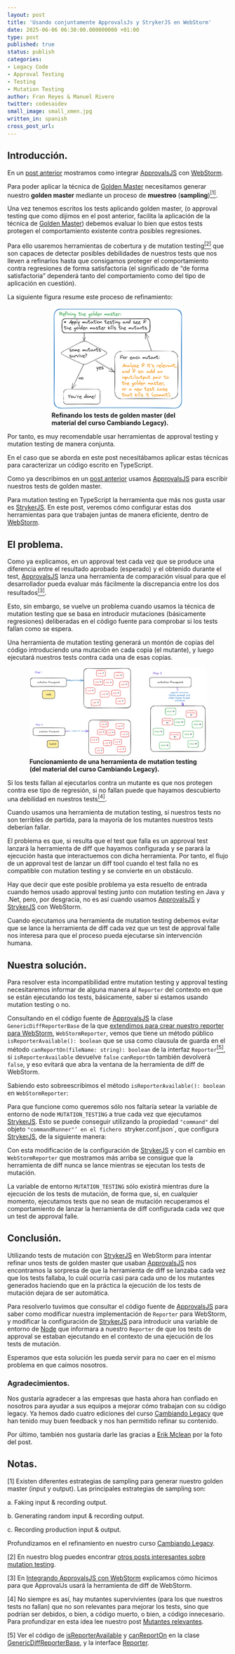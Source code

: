 ```yaml
---
layout: post
title: 'Usando conjuntamente ApprovalsJs y StrykerJS en WebStorm'
date: 2025-06-06 06:30:00.000000000 +01:00
type: post
published: true
status: publish
categories:
- Legacy Code
- Approval Testing
- Testing
- Mutation Testing
author: Fran Reyes & Manuel Rivero
twitter: codesaidev
small_image: small_xmen.jpg
written_in: spanish
cross_post_url:
---
```


## Introducción.
En un [post anterior](https://codesai.com/posts/2025/05/approvasls-en-webstorm) mostramos como integrar [ApprovalsJS](https://github.com/approvals/Approvals.NodeJS) con [WebStorm](https://www.jetbrains.com/webstorm/). 

Para poder aplicar la técnica de [Golden Master](https://blog.thecodewhisperer.com/permalink/surviving-legacy-code-with-golden-master-and-sampling) necesitamos generar nuestro **golden master** mediante un proceso de **muestreo** (**sampling**)<a href="#nota1"><sup>[1]</sup></a>.

Una vez tenemos escritos los tests aplicando golden master, (o approval testing que como dijimos en el post anterior, facilita la aplicación de la técnica de [Golden Master](https://blog.thecodewhisperer.com/permalink/surviving-legacy-code-with-golden-master-and-sampling)) debemos evaluar lo bien que estos tests protegen el comportamiento existente contra posibles regresiones.

Para ello usaremos herramientas de cobertura y de mutation testing<a href="#nota2"><sup>[2]</sup></a> que son capaces de detectar posibles debilidades de nuestros tests 
que nos lleven a refinarlos hasta que consigamos proteger el comportamiento contra regresiones de forma satisfactoria (el significado de “de forma satisfactoria” dependerá tanto del comportamiento como del tipo de aplicación en cuestión).

La siguiente figura resume este proceso de refinamiento: 


<figure style="margin:auto; width: 60%">
<img src="/assets/refining_the_golden_master.png" alt="Refining golden master tests." />
<figcaption><strong>Refinando los tests de golden master (del material del curso Cambiando Legacy).</strong></figcaption>
</figure>

Por tanto, es muy recomendable usar herramientas de approval testing y mutation testing de manera conjunta.

En el caso que se aborda en este post necesitábamos aplicar estas técnicas para caracterizar un código escrito en TypeScript.

Como ya describimos en un [post anterior](https://codesai.com/posts/2025/05/approvasls-en-webstorm) usamos [ApprovalsJS](https://github.com/approvals/Approvals.NodeJS) para escribir nuestros tests  de golden master.

Para mutation testing en TypeScript la herramienta que más nos gusta usar es [StrykerJS](https://github.com/stryker-mutator/stryker-js/blob/master/README.md).
En este post, veremos cómo configurar estas dos herramientas para que trabajen juntas de manera eficiente, dentro de [WebStorm](https://www.jetbrains.com/webstorm/).

## El problema.

Como ya explicamos, en un approval test cada vez que se produce una diferencia entre el resultado aprobado (esperado) y el obtenido durante el test, [ApprovalsJS](https://github.com/approvals/Approvals.NodeJS) lanza una herramienta de comparación visual para que el desarrollador pueda evaluar más fácilmente  la discrepancia entre los dos resultados<a href="#nota3"><sup>[3]</sup></a>.

Esto, sin embargo, se vuelve un problema cuando usamos la técnica de mutation testing que se basa en introducir mutaciones (básicamente regresiones) deliberadas en el código fuente para comprobar si los tests fallan como se espera.

Una herramienta de mutation testing generará un montón de copias del código introduciendo una mutación en cada copia (el mutante), y luego ejecutará nuestros tests contra cada una de esas copias. 

<figure style="margin:auto; width: 80%">
<img src="/assets/how_mutation_testing_works.png" alt="how mutation testing tools work." />
<figcaption><strong>Funcionamiento de una herramienta de mutation testing (del material del curso Cambiando Legacy).</strong></figcaption>
</figure>

Si los tests fallan al ejecutarlos contra un mutante es que nos protegen contra ese tipo de regresión, si no fallan puede que hayamos descubierto una debilidad en nuestros tests<a href="#nota4"><sup>[4]</sup></a>.

Cuando usamos una herramienta de mutation testing, si nuestros tests no son terribles de partida, para la mayoría de los mutantes nuestros tests deberían fallar. 

El problema es que, si resulta que el test que falla es un approval test lanzará la herramienta de diff que hayamos configurada y se parará la ejecución hasta que interactuemos con dicha herramienta. 
Por tanto, el flujo de un approval test de lanzar un diff tool cuando el test falla no es compatible con mutation testing y se convierte en un obstáculo.

Hay que decir que este posible problema ya esta resuelto de entrada cuando hemos usado approval testing junto con mutation testing en Java y .Net, pero, por desgracia, no es así cuando usamos [ApprovalsJS](https://github.com/approvals/Approvals.NodeJS) y [StrykerJS](https://github.com/stryker-mutator/stryker-js/blob/master/README.md) con WebStorm. 

Cuando ejecutamos una herramienta de mutation testing debemos evitar que se lance la herramienta de diff cada vez que un test de approval falle nos interesa para que el proceso pueda ejecutarse sin intervención humana.

## Nuestra solución.

Para resolver esta incompatibilidad entre mutation testing y approval testing necesitaremos informar de alguna manera al `Reporter` del contexto en que se están ejecutando los tests, básicamente, saber si estamos usando mutation testing o no.

Consultando en el código fuente de [ApprovalsJS](https://github.com/approvals/Approvals.NodeJS) la clase `GenericDiffReporterBase` de la que [extendimos para crear nuestro reporter para WebStorm](https://codesai.com/posts/2025/05/approvasls-en-webstorm), `WebStormReporter`, vemos que tiene un método público `isReporterAvailable(): boolean` que se usa como clausula de guarda en el método `canReportOn(fileName: string): boolean` de la interfaz `Reporter`<a href="#nota5"><sup>[5]</sup></a>, si `isReporterAvailable` devuelve `false` `canReportOn` también devolverá `false`, y eso evitará que abra la ventana de la herramienta de diff de WebStorm.

Sabiendo esto sobreescribimos el método `isReporterAvailable(): boolean` en `WebStormReporter`:

<script src="https://gist.github.com/trikitrok/b57a4b25bd7191db94440e752ea08d8b.js"></script>

Para que funcione como queremos sólo nos faltaría setear la variable de entorno de node `MUTATION_TESTING` a true cada vez que ejecutamos [StrykerJS](https://github.com/stryker-mutator/stryker-js/blob/master/README.md). Esto se puede conseguir utilizando la propiedad `"command"` del objeto `"commandRunner"’ en el fichero `stryker.conf.json`, que configura [StrykerJS](https://github.com/stryker-mutator/stryker-js/blob/master/README.md), de la siguiente manera:

<script src="https://gist.github.com/trikitrok/753f422a3ef80b207788767295f1f42a.js"></script>

Con esta modificación de la configuración de [StrykerJS](https://github.com/stryker-mutator/stryker-js/blob/master/README.md) y con el cambio en `WebStormReporter` que mostramos  más arriba se consigue que la herramienta de diff nunca se lance mientras se ejecutan los tests de mutación.

La variable de entorno `MUTATION_TESTING` sólo existirá mientras dure la ejecución de los tests de mutación, de forma que, si, en cualquier momento, ejecutamos tests que no sean de mutación recuperamos el comportamiento de lanzar la herramienta de diff configurada cada vez que un test de approval falle.

## Conclusión.

Utilizando tests de mutación con [StrykerJS](https://github.com/stryker-mutator/stryker-js/blob/master/README.md) en WebStorm para intentar refinar unos tests de golden master que usaban [ApprovalsJS](https://github.com/approvals/Approvals.NodeJS) nos encontramos la sorpresa de que la herramienta de diff se lanzaba cada vez que los tests fallaba, lo cuál ocurría casi para cada uno de los mutantes generados haciendo que en la práctica la ejecución de los tests de mutación dejara de ser automática.

Para resolverlo tuvimos que consultar el código fuente de [ApprovalsJS](https://github.com/approvals/Approvals.NodeJS) para saber como modificar nuestra implementación de `Reporter` para WebStorm, y modificar la configuración de [StrykerJS](https://github.com/stryker-mutator/stryker-js/blob/master/README.md) para introducir una variable de entorno de [Node](https://nodejs.org/en) que informara a nuestro `Reporter` de que los tests de approval se estaban ejecutando en el contexto de una ejecución de los tests de mutación.

Esperamos que esta solución les pueda servir para no caer en el mismo problema en que caímos nosotros.

### Agradecimientos.

Nos gustaría agradecer a las empresas que hasta ahora han confiado en nosotros para ayudar a sus equipos a mejorar cómo trabajan con su código legacy. Ya hemos dado cuatro ediciones del curso [Cambiando Legacy](https://codesai.com/cursos/changing-legacy/) que han tenido muy buen feedback y nos han permitido refinar su contenido.

Por último, también nos gustaría darle las gracias a [Erik Mclean](https://www.pexels.com/es-es/@introspectivedsgn/) por la foto del post.

## Notas.

<a name="nota1"></a> [1] Existen diferentes estrategias de sampling para generar nuestro golden master (input y output). 
Las principales estrategias de sampling son:

a. Faking input & recording output.

b. Generating random input & recording output.

c. Recording production input & output.

Profundizamos en el refinamiento en nuestro curso [Cambiando Legacy](https://codesai.com/cursos/changing-legacy/).

<a name="nota2"></a> [2] En nuestro blog puedes encontrar [otros posts interesantes sobre mutation testing](https://codesai.com/publications/categories/#Mutation%20Testing).

<a name="nota3"></a> [3] En [Integrando ApprovalsJS con WebStorm](https://codesai.com/posts/2025/05/approvasls-en-webstorm) explicamos cómo hicimos para que ApprovalJs usará la herramienta de diff de WebStorm.

<a name="nota4"></a> [4] No siempre es así, hay mutantes supervivientes (para los que nuestros tests no fallan) que no son relevantes para mejorar los tests, sino que podrían ser debidos, o bien, a código muerto, o bien, a código innecesario. Para profundizar en esta idea lee nuestro post [Mutantes relevantes](https://codesai.com/posts/2025/04/mutantes-relevantes).

<a name="nota5"></a> [5] Ver el código de [isReporterAvailable](https://github.com/approvals/Approvals.NodeJS/blob/e570bc10678ef9aba2cff304b4fbc0477c011740/lib/Reporting/GenericDiffReporterBase.ts#L30C3-L30C22) y [canReportOn](https://github.com/approvals/Approvals.NodeJS/blob/e570bc10678ef9aba2cff304b4fbc0477c011740/lib/Reporting/GenericDiffReporterBase.ts#L49) en la clase [GenericDiffReporterBase](https://github.com/approvals/Approvals.NodeJS/blob/master/lib/Reporting/GenericDiffReporterBase.ts), y la interface [Reporter](https://github.com/approvals/Approvals.NodeJS/blob/master/lib/Core/Reporter.ts).

